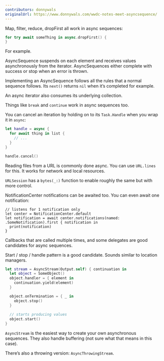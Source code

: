 ```yaml
---
contributors: donnywals
originalUrl: https://www.donnywals.com/wwdc-notes-meet-asyncsequence/
---
```


Map, filter, reduce, dropFirst all work in async sequences:

```swift
for try await someThing in async.dropFirst() {
}
```

For example.

AsyncSequence suspends on each element and receives values asynchronously from the iterator. AsyncSequences either complete with success or stop when an error is thrown.

Implementing an AsyncSequence follows all the rules that a normal sequence follows. Its `next()` returns `nil` when it’s completed for example.

An async iterator also consumes its underlying collection.

Things like `break` and `continue` work in async sequences too.

You can cancel an iteration by holding on to its `Task.Handle` when you wrap it in `async`:

```swift
let handle = async {
  for await thing in list {
    // ...
  }
}

handle.cancel()
```

Reading files from a URL is commonly done async. You can use `URL.lines` for this. It works for network and local resources.

`URLSession` has a `bytes(_:)` function to enable roughly the same but with more control.

NotificationCenter notifications can be awaited too. You can even await one notification:

```
// listens for 1 notification only
let center = NotificationCenter.default
let notification = await center.notifications(named: .SomeNotification).first { notification in 
  print(notification)
}
```

Callbacks that are called multiple times, and some delegates are good candidates for async sequences.

Start / stop / handle pattern is a good candidate. Sounds similar to location managers.

```swift
let stream = AsyncStream(Output.self) { continuation in 
  let object = SomeObject()
  object.handler = { element in 
    continuation.yield(element)
  }

  object.onTermination = { _ in 
    object.stop()
  }
  
  // starts producing values
  object.start()
}
```

`AsyncStream` is the easiest way to create your own asynchronous sequences. They also handle buffering (not sure what that means in this case).

There’s also a throwing version: `AsyncThrowingStream`.